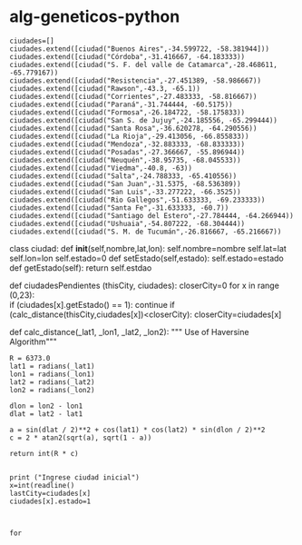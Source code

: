 # alg-geneticos-python
	ciudades=[]
    ciudades.extend([ciudad("Buenos Aires",-34.599722, -58.381944]))
    ciudades.extend([ciudad("Córdoba",-31.416667, -64.183333))
    ciudades.extend([ciudad("S. F. del valle de Catamarca",-28.468611, -65.779167))
    ciudades.extend([ciudad("Resistencia",-27.451389, -58.986667))
    ciudades.extend([ciudad("Rawson",-43.3, -65.1))
    ciudades.extend([ciudad("Corrientes",-27.483333, -58.816667))
    ciudades.extend([ciudad("Paraná",-31.744444, -60.5175))
    ciudades.extend([ciudad("Formosa",-26.184722, -58.175833))
    ciudades.extend([ciudad("San S. de Jujuy",-24.185556, -65.299444))
    ciudades.extend([ciudad("Santa Rosa",-36.620278, -64.290556))
    ciudades.extend([ciudad("La Rioja",-29.413056, -66.855833))
    ciudades.extend([ciudad("Mendoza",-32.883333, -68.833333))
    ciudades.extend([ciudad("Posadas",-27.366667, -55.896944))
    ciudades.extend([ciudad("Neuquén",-38.95735, -68.045533))
    ciudades.extend([ciudad("Viedma",-40.8, -63))
    ciudades.extend([ciudad("Salta",-24.788333, -65.410556))
    ciudades.extend([ciudad("San Juan",-31.5375, -68.536389))
    ciudades.extend([ciudad("San Luis",-33.277222, -66.3525))
    ciudades.extend([ciudad("Rio Gallegos",-51.633333, -69.233333))
    ciudades.extend([ciudad("Santa Fe",-31.633333, -60.7))
    ciudades.extend([ciudad("Santiago del Estero",-27.784444, -64.266944))
    ciudades.extend([ciudad("Ushuaia",-54.807222, -68.304444))
    ciudades.extend([ciudad("S. M. de Tucumán",-26.816667, -65.216667))
class ciudad:
	def __init__(self,nombre,lat,lon):
        self.nombre=nombre
		self.lat=lat
		self.lon=lon
		self.estado=0
		def setEstado(self,estado):
			self.estado=estado
		def getEstado(self):
			return self.estdao

		
def ciudadesPendientes (thisCity, ciudades):
	closerCity=0
	for x in range (0,23):		
		if (ciudades[x].getEstado() == 1):
			continue
		if (calc_distance(thisCity,ciudades[x])<closerCity):
			closerCity=ciudades[x]
		
			

		
def calc_distance(_lat1, _lon1, _lat2, _lon2):
    """ Use of Haversine Algorithm"""
    
    R = 6373.0
    lat1 = radians(_lat1)
    lon1 = radians(_lon1)
    lat2 = radians(_lat2)
    lon2 = radians(_lon2)
    
    dlon = lon2 - lon1
    dlat = lat2 - lat1
    
    a = sin(dlat / 2)**2 + cos(lat1) * cos(lat2) * sin(dlon / 2)**2
    c = 2 * atan2(sqrt(a), sqrt(1 - a))
    
    return int(R * c)
	
	
	print ("Ingrese ciudad inicial")
	x=int(readline()
	lastCity=ciudades[x]
	ciudades[x].estado=1
	
	
	
	for 
	
